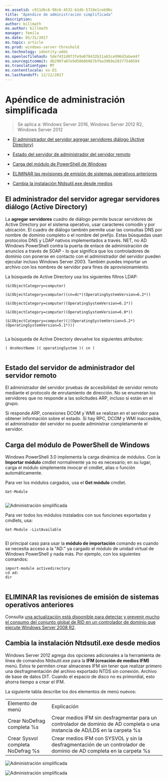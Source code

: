 ```yaml
---
ms.assetid: c911d6c6-98c6-4532-b1db-5724e1ceb96c
title: "Apéndice de administración simplificada"
description: 
author: billmath
ms.author: billmath
manager: femila
ms.date: 05/31/2017
ms.topic: article
ms.prod: windows-server-threshold
ms.technology: identity-adds
ms.openlocfilehash: 5de7431d0f3fe9a078432b11a63ce996d3abe447
ms.sourcegitcommit: db290fa07e9d50686667bfba3969e20377548504
ms.translationtype: MT
ms.contentlocale: es-ES
ms.lasthandoff: 12/12/2017
---
```

# <a name="simplified-administration-appendix"></a>Apéndice de administración simplificada

>Se aplica a: Windows Server 2016, Windows Server 2012 R2, Windows Server 2012

  
-   [El administrador del servidor agregar servidores diálogo (Active Directory)](../../ad-ds/deploy/Simplified-Administration-Appendix.md#BKMK_AddServers)  
  
-   [Estado del servidor de administrador del servidor remoto](../../ad-ds/deploy/Simplified-Administration-Appendix.md#BKMK_ServerMgrStatus)  
  
-   [Carga del módulo de PowerShell de Windows](../../ad-ds/deploy/Simplified-Administration-Appendix.md#BKMK_PSLoadModule)  
  
-   [ELIMINAR las revisiones de emisión de sistemas operativos anteriores](../../ad-ds/deploy/Simplified-Administration-Appendix.md#BKMK_Rid)  
  
-   [Cambia la instalación Ntdsutil.exe desde medios](../../ad-ds/deploy/Simplified-Administration-Appendix.md#BKMK_IFM)  
  
## <a name="BKMK_AddServers"></a>El administrador del servidor agregar servidores diálogo (Active Directory)  

La **agregar servidores** cuadro de diálogo permite buscar servidores de Active Directory por el sistema operativo, usar caracteres comodín y por ubicación. El cuadro de diálogo también permite usar las consultas DNS por nombre de dominio completo o el nombre del prefijo. Estas búsquedas usan protocolos DNS y LDAP nativos implementados a través. NET, no AD Windows PowerShell contra la puerta de enlace de administración de anuncios a través de SOAP - lo que significa que los controladores de dominio con ponerse en contacto con el administrador del servidor pueden ejecutar incluso Windows Server 2003. También puedes importar un archivo con los nombres de servidor para fines de aprovisionamiento.  
  
La búsqueda de Active Directory usa los siguientes filtros LDAP:  
  
```  
(&(ObjectCategory=computer)  
  
(&(ObjectCategory=computer)(cn=dc*)(OperatingSystemVersion=6.2*))  
  
(&(ObjectCategory=computer)(OperatingSystemVersion=6.1*))  
  
(&(ObjectCategory=computer)(OperatingSystemVersion=6.0*))  
  
(&(ObjectCategory=computer)(|(OperatingSystemVersion=5.2*)(OperatingSystemVersion=5.1*)))  
  
```  
  
La búsqueda de Active Directory devuelve los siguientes atributos:  
  
```  
( dnsHostName )( operatingSystem )( cn )  
  
```  
  
## <a name="BKMK_ServerMgrStatus"></a>Estado del servidor de administrador del servidor remoto  
El administrador del servidor pruebas de accesibilidad de servidor remoto mediante el protocolo de enrutamiento de dirección. No se enumeran los servidores que no responde a las solicitudes ARP, incluso si están en el grupo.  
  
Si responde ARP, conexiones DCOM y WMI se realizan en el servidor para obtener información sobre el estado. Si hay RPC, DCOM y WMI inaccesible, el administrador del servidor no puede administrar completamente el servidor.  
  
## <a name="BKMK_PSLoadModule"></a>Carga del módulo de PowerShell de Windows  
Windows PowerShell 3.0 implementa la carga dinámica de módulos. Con la **Importar módulo** cmdlet normalmente ya no es necesario; en su lugar, carga el módulo simplemente invocar el cmdlet, alias o función automáticamente.  
  
Para ver los módulos cargados, usa el **Get módulo** cmdlet.  
  
```  
Get-Module  
  
```  
  
![Administración simplificada](media/Simplified-Administration-Appendix/ADDS_PSGetModule.gif)  
  
Para ver todos los módulos instalados con sus funciones exportadas y cmdlets, usa:  
  
```  
Get-Module -ListAvailable  
  
```  
  
El principal caso para usar la **módulo de importación** comando es cuando se necesita acceso a la "AD:" ya cargado el módulo de unidad virtual de Windows PowerShell y nada más. Por ejemplo, con los siguientes comandos:  
  
```  
import-module activedirectory  
cd ad:  
dir  
  
```  
  
## <a name="BKMK_Rid"></a>ELIMINAR las revisiones de emisión de sistemas operativos anteriores  
Consulta [una actualización está disponible para detectar y prevenir mucho el consumo del conjunto global de RID en un controlador de dominio que ejecute Windows Server 2008 R2](https://support.microsoft.com/kb/2618669).  
  
## <a name="BKMK_IFM"></a>Cambia la instalación Ntdsutil.exe desde medios  
Windows Server 2012 agrega dos opciones adicionales a la herramienta de línea de comandos Ntdsutil.exe para la **IFM (creación de medios IFM)** menú. Estos te permiten crear almacenes IFM sin tener que realizar primero una desfragmentación del archivo exportado NTDS sin conexión. Archivo de base de datos DIT. Cuando el espacio de disco no es primordial, esto ahorra tiempo a crear el IFM.  
  
La siguiente tabla describe los dos elementos de menú nuevos:  
  
|||  
|-|-|  
|Elemento de menú|Explicación|  
|Crear NoDefrag completa %s|Crear medios IFM sin desfragmentar para un controlador de dominio de AD completa o una instancia de AD/LDS en la carpeta %s|  
|Crear Sysvol completa NoDefrag %s|Crear medios IFM con SYSVOL y sin la desfragmentación de un controlador de dominio de AD completa en la carpeta %s|  
  
![Administración simplificada](media/Simplified-Administration-Appendix/ADDS_PSIFM.png)  
  
![Administración simplificada](media/Simplified-Administration-Appendix/ADDS_PSIFMComplete.gif)  
  


